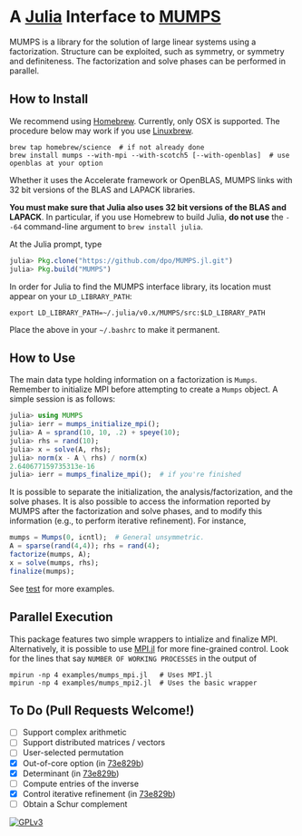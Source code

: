 # A [Julia](http://julialang.org) Interface to [MUMPS](http://mumps.enseeiht.fr)

MUMPS is a library for the solution of large linear systems using a
factorization. Structure can be exploited, such as symmetry, or symmetry and
definiteness. The factorization and solve phases can be performed in parallel.

## How to Install

We recommend using [Homebrew](https://brew.sh). Currently, only OSX is
supported. The procedure below may work if you use
[Linuxbrew](https://github.com/Homebrew/linuxbrew).

````
brew tap homebrew/science  # if not already done
brew install mumps --with-mpi --with-scotch5 [--with-openblas]  # use openblas at your option
````

Whether it uses the Accelerate framework or OpenBLAS, MUMPS links with 32 bit
versions of the BLAS and LAPACK libraries.

**You must make sure that Julia also uses 32 bit versions of the BLAS and
LAPACK**. In particular, if you use Homebrew to build Julia, **do not use** the
`--64` command-line argument to `brew install julia`.

At the Julia prompt, type

````JULIA
julia> Pkg.clone("https://github.com/dpo/MUMPS.jl.git")
julia> Pkg.build("MUMPS")
````

In order for Julia to find the MUMPS interface library, its location must
appear on your `LD_LIBRARY_PATH`:
````
export LD_LIBRARY_PATH=~/.julia/v0.x/MUMPS/src:$LD_LIBRARY_PATH
````

Place the above in your `~/.bashrc` to make it permanent.

## How to Use

The main data type holding information on a factorization is `Mumps`. Remember
to initialize MPI before attempting to create a `Mumps` object. A simple
session is as follows:

````JULIA
julia> using MUMPS
julia> ierr = mumps_initialize_mpi();
julia> A = sprand(10, 10, .2) + speye(10);
julia> rhs = rand(10);
julia> x = solve(A, rhs);
julia> norm(x - A \ rhs) / norm(x)
2.640677159735313e-16
julia> ierr = mumps_finalize_mpi();  # if you're finished
````

It is possible to separate the initialization, the analysis/factorization,
and the solve phases. It is also possible to access the information reported by
MUMPS after the factorization and solve phases, and to modify this information
(e.g., to perform iterative refinement). For instance,

````JULIA
mumps = Mumps(0, icntl);  # General unsymmetric.
A = sparse(rand(4,4)); rhs = rand(4);
factorize(mumps, A);
x = solve(mumps, rhs);
finalize(mumps);
````

See [test](https://github.com/dpo/MUMPS.jl/tree/master/test) for more examples.

## Parallel Execution

This package features two simple wrappers to intialize and finalize MPI.
Alternatively, it is possible to use [MPI.jl](https://github.com/lcw/MPI.jl)
for more fine-grained control. Look for the lines that say `NUMBER OF WORKING
PROCESSES` in the output of

````
mpirun -np 4 examples/mumps_mpi.jl   # Uses MPI.jl
mpirun -np 4 examples/mumps_mpi2.jl  # Uses the basic wrapper
````

## To Do (Pull Requests Welcome!)

* [ ] Support complex arithmetic
* [ ] Support distributed matrices / vectors
* [ ] User-selected permutation
* [X] Out-of-core option (in [73e829b](https://github.com/dpo/MUMPS.jl/commit/73e829b52fe3d20c70c2733607ba9820cda03ed6#diff-d41d8cd98f00b204e9800998ecf8427e))
* [X] Determinant (in [73e829b](https://github.com/dpo/MUMPS.jl/commit/73e829b52fe3d20c70c2733607ba9820cda03ed6#diff-d41d8cd98f00b204e9800998ecf8427e))
* [ ] Compute entries of the inverse
* [X] Control iterative refinement (in [73e829b](https://github.com/dpo/MUMPS.jl/commit/73e829b52fe3d20c70c2733607ba9820cda03ed6#diff-d41d8cd98f00b204e9800998ecf8427e))
* [ ] Obtain a Schur complement

[![GPLv3](http://www.gnu.org/graphics/gplv3-88x31.png)](http://www.gnu.org/licenses/gpl.html "GPLv3")
